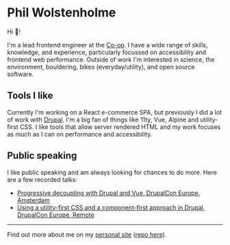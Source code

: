 # Phil Wolstenholme

Hi 👋!

I'm a lead frontend engineer at the [Co-op](https://github.com/coopdigital). I have a wide range of skills, knowledge, and experience, particularly focussed on accessibility and frontend web performance. Outside of work I'm interested in science, the environment, bouldering, bikes (everyday/utility), and open source software.

## Tools I like

Currently I'm working on a React e-commerce SPA, but previously I did a lot of work with [Drupal](https://www.drupal.org/u/phil-wolstenholme). I'm a big fan of things like 11ty, Vue, Alpine and utility-first CSS. I like tools that allow server rendered HTML and my work focuses as much as I can on performance and accessibility.

## Public speaking

I like public speaking and am always looking for chances to do more. Here are a few recorded talks:

* [Progressive decoupling with Drupal and Vue, DrupalCon Europe, Amsterdam](https://www.youtube.com/watch?v=TBLlwvM_uPc)
* [Using a utility-first CSS and a component-first approach in Drupal, DrupalCon Europe, Remote](https://www.youtube.com/watch?v=MYY1teFZ_Fk)

----

Find out more about me on my [personal site](https://wolstenhol.me/) ([repo here](https://github.com/philwolstenholme/wolstenhol-11ty/)).
